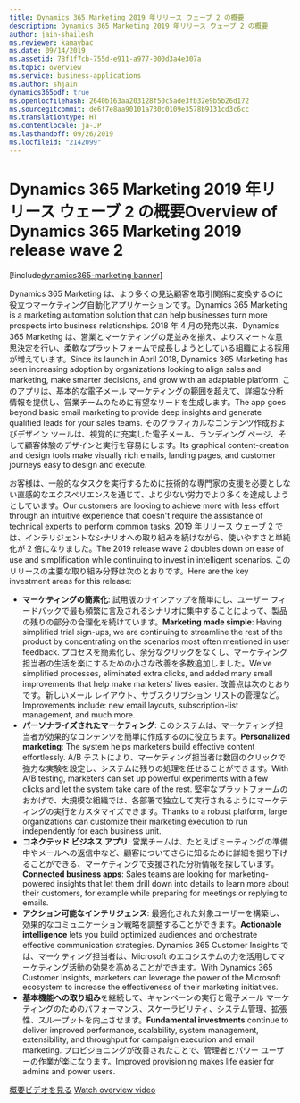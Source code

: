 ```yaml
---
title: Dynamics 365 Marketing 2019 年リリース ウェーブ 2 の概要
description: Dynamics 365 Marketing 2019 年リリース ウェーブ 2 の概要
author: jain-shailesh
ms.reviewer: kamaybac
ms.date: 09/14/2019
ms.assetid: 78f1f7cb-755d-e911-a977-000d3a4e307a
ms.topic: overview
ms.service: business-applications
ms.author: shjain
dynamics365pdf: true
ms.openlocfilehash: 2640b163aa203128f50c5ade3fb32e9b5b26d172
ms.sourcegitcommit: de6f7e8aa90101a730c0109e3578b9131cd3c6cc
ms.translationtype: HT
ms.contentlocale: ja-JP
ms.lasthandoff: 09/26/2019
ms.locfileid: "2142099"
---
```

# <a name="overview-of-dynamics-365-marketing-2019-release-wave-2"></a><span data-ttu-id="1a204-103">Dynamics 365 Marketing 2019 年リリース ウェーブ 2 の概要</span><span class="sxs-lookup"><span data-stu-id="1a204-103">Overview of Dynamics 365 Marketing 2019 release wave 2</span></span>
[!include[dynamics365-marketing banner](../includes/dynamics365-marketing.md)]

<!--overview start-->
<span data-ttu-id="1a204-104">Dynamics 365 Marketing は、より多くの見込顧客を取引関係に変換するのに役立つマーケティング自動化アプリケーションです。</span><span class="sxs-lookup"><span data-stu-id="1a204-104">Dynamics 365 Marketing is a marketing automation solution that can help businesses turn more prospects into business relationships.</span></span> <span data-ttu-id="1a204-105">2018 年 4 月の発売以来、Dynamics 365 Marketing は、営業とマーケティングの足並みを揃え、よりスマートな意思決定を行い、柔軟なプラットフォームで成長しようとしている組織による採用が増えています。</span><span class="sxs-lookup"><span data-stu-id="1a204-105">Since its launch in April 2018, Dynamics 365 Marketing has seen increasing adoption by organizations looking to align sales and marketing, make smarter decisions, and grow with an adaptable platform.</span></span> <span data-ttu-id="1a204-106">このアプリは、基本的な電子メール マーケティングの範囲を超えて、詳細な分析情報を提供し、営業チームのために有望なリードを生成します。</span><span class="sxs-lookup"><span data-stu-id="1a204-106">The app goes beyond basic email marketing to provide deep insights and generate qualified leads for your sales teams.</span></span> <span data-ttu-id="1a204-107">そのグラフィカルなコンテンツ作成およびデザイン ツールは、視覚的に充実した電子メール、ランディング ページ、そして顧客体験のデザインと実行を容易にします。</span><span class="sxs-lookup"><span data-stu-id="1a204-107">Its graphical content-creation and design tools make visually rich emails, landing pages, and customer journeys easy to design and execute.</span></span>

<span data-ttu-id="1a204-108">お客様は、一般的なタスクを実行するために技術的な専門家の支援を必要としない直感的なエクスペリエンスを通じて、より少ない労力でより多くを達成しようとしています。</span><span class="sxs-lookup"><span data-stu-id="1a204-108">Our customers are looking to achieve more with less effort through an intuitive experience that doesn't require the assistance of technical experts to perform common tasks.</span></span> <span data-ttu-id="1a204-109">2019 年リリース ウェーブ 2 では、インテリジェントなシナリオへの取り組みを続けながら、使いやすさと単純化が 2 倍になりました。</span><span class="sxs-lookup"><span data-stu-id="1a204-109">The 2019 release wave 2 doubles down on ease of use and simplification while continuing to invest in intelligent scenarios.</span></span> <span data-ttu-id="1a204-110">このリリースの主要な取り組み分野は次のとおりです。</span><span class="sxs-lookup"><span data-stu-id="1a204-110">Here are the key investment areas for this release:</span></span>

- <span data-ttu-id="1a204-111">**マーケティングの簡素化**: 試用版のサインアップを簡単にし、ユーザー フィードバックで最も頻繁に言及されるシナリオに集中することによって、製品の残りの部分の合理化を続けています。</span><span class="sxs-lookup"><span data-stu-id="1a204-111">**Marketing made simple**: Having simplified trial sign-ups, we are continuing to streamline the rest of the product by concentrating on the scenarios most often mentioned in user feedback.</span></span> <span data-ttu-id="1a204-112">プロセスを簡素化し、余分なクリックをなくし、マーケティング担当者の生活を楽にするための小さな改善を多数追加しました。</span><span class="sxs-lookup"><span data-stu-id="1a204-112">We’ve simplified processes, eliminated extra clicks, and added many small improvements that help make marketers’ lives easier.</span></span> <span data-ttu-id="1a204-113">改善点は次のとおりです。新しいメール レイアウト、サブスクリプション リストの管理など。</span><span class="sxs-lookup"><span data-stu-id="1a204-113">Improvements include: new email layouts, subscription-list management, and much more.</span></span>  
- <span data-ttu-id="1a204-114">**パーソナライズされたマーケティング**: このシステムは、マーケティング担当者が効果的なコンテンツを簡単に作成するのに役立ちます。</span><span class="sxs-lookup"><span data-stu-id="1a204-114">**Personalized marketing**: The system helps marketers build effective content effortlessly.</span></span> <span data-ttu-id="1a204-115">A/B テストにより、マーケティング担当者は数回のクリックで強力な実験を設定し、システムに残りの処理を任せることができます。</span><span class="sxs-lookup"><span data-stu-id="1a204-115">With A/B testing, marketers can set up powerful experiments with a few clicks and let the system take care of the rest.</span></span> <span data-ttu-id="1a204-116">堅牢なプラットフォームのおかげで、大規模な組織では、各部署で独立して実行されるようにマーケティングの実行をカスタマイズできます。</span><span class="sxs-lookup"><span data-stu-id="1a204-116">Thanks to a robust platform, large organizations can customize their marketing execution to run independently for each business unit.</span></span>
- <span data-ttu-id="1a204-117">**コネクテッド ビジネス アプリ**: 営業チームは、たとえばミーティングの準備中やメールへの返信中など、顧客についてさらに知るために詳細を掘り下げることができる、マーケティングで支援された分析情報を探しています。</span><span class="sxs-lookup"><span data-stu-id="1a204-117">**Connected business apps**: Sales teams are looking for marketing-powered insights that let them drill down into details to learn more about their customers, for example while preparing for meetings or replying to emails.</span></span>
- <span data-ttu-id="1a204-118">**アクション可能なインテリジェンス**: 最適化された対象ユーザーを構築し、効果的なコミュニケーション戦略を調整することができます。</span><span class="sxs-lookup"><span data-stu-id="1a204-118">**Actionable intelligence** lets you build optimized audiences and orchestrate effective communication strategies.</span></span> <span data-ttu-id="1a204-119">Dynamics 365 Customer Insights では、マーケティング担当者は、Microsoft のエコシステムの力を活用してマーケティング活動の効果を高めることができます。</span><span class="sxs-lookup"><span data-stu-id="1a204-119">With Dynamics 365 Customer Insights, marketers can leverage the power of the Microsoft ecosystem to increase the effectiveness of their marketing initiatives.</span></span> 
- <span data-ttu-id="1a204-120">**基本機能への取り組み**を継続して、キャンペーンの実行と電子メール マーケティングのためのパフォーマンス、スケーラビリティ、システム管理、拡張性、スループットを向上させます。</span><span class="sxs-lookup"><span data-stu-id="1a204-120">**Fundamental investments** continue to deliver improved performance, scalability, system management, extensibility, and throughput for campaign execution and email marketing.</span></span> <span data-ttu-id="1a204-121">プロビジョニングが改善されたことで、管理者とパワー ユーザーの作業が楽になります。</span><span class="sxs-lookup"><span data-stu-id="1a204-121">Improved provisioning makes life easier for admins and power users.</span></span>

<span data-ttu-id="1a204-122">[概要ビデオを見る](https://aka.ms/ROGM19RW2ROV) 
</span><span class="sxs-lookup"><span data-stu-id="1a204-122">[Watch overview video](https://aka.ms/ROGM19RW2ROV) 
</span></span><!--overview end-->
